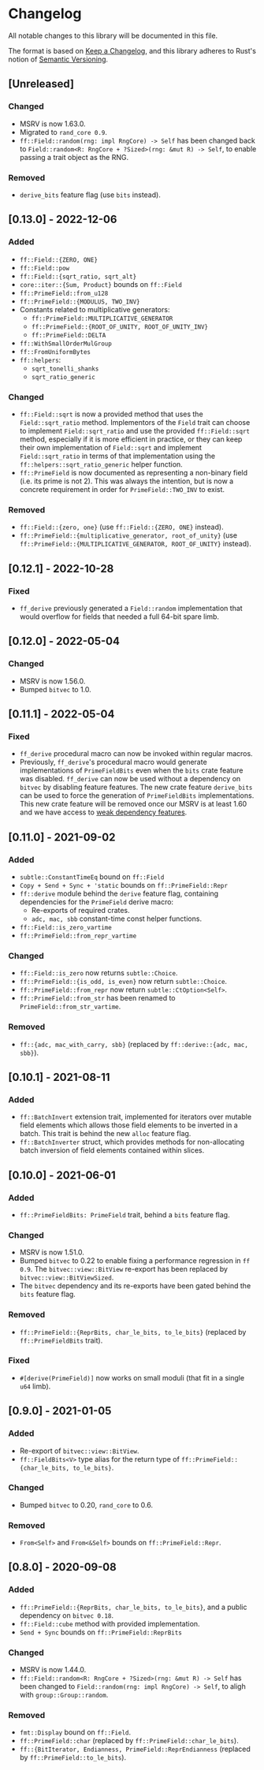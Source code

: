# Changelog
All notable changes to this library will be documented in this file.

The format is based on [Keep a Changelog](https://keepachangelog.com/en/1.0.0/),
and this library adheres to Rust's notion of
[Semantic Versioning](https://semver.org/spec/v2.0.0.html).

## [Unreleased]

### Changed
- MSRV is now 1.63.0.
- Migrated to `rand_core 0.9`.
- `ff::Field::random(rng: impl RngCore) -> Self` has been changed back to
  `Field::random<R: RngCore + ?Sized>(rng: &mut R) -> Self`, to enable passing a
  trait object as the RNG.

### Removed
- `derive_bits` feature flag (use `bits` instead).

## [0.13.0] - 2022-12-06
### Added
- `ff::Field::{ZERO, ONE}`
- `ff::Field::pow`
- `ff::Field::{sqrt_ratio, sqrt_alt}`
- `core::iter::{Sum, Product}` bounds on `ff::Field`
- `ff::PrimeField::from_u128`
- `ff::PrimeField::{MODULUS, TWO_INV}`
- Constants related to multiplicative generators:
  - `ff::PrimeField::MULTIPLICATIVE_GENERATOR`
  - `ff::PrimeField::{ROOT_OF_UNITY, ROOT_OF_UNITY_INV}`
  - `ff::PrimeField::DELTA`
- `ff::WithSmallOrderMulGroup`
- `ff::FromUniformBytes`
- `ff::helpers`:
  - `sqrt_tonelli_shanks`
  - `sqrt_ratio_generic`

### Changed
- `ff::Field::sqrt` is now a provided method that uses the `Field::sqrt_ratio`
  method. Implementors of the `Field` trait can choose to implement
  `Field::sqrt_ratio` and use the provided `ff::Field::sqrt` method, especially
  if it is more efficient in practice, or they can keep their own implementation
  of `Field::sqrt` and implement `Field::sqrt_ratio` in terms of that
  implementation using the `ff::helpers::sqrt_ratio_generic` helper function.
- `ff::PrimeField` is now documented as representing a non-binary field (i.e.
  its prime is not 2). This was always the intention, but is now a concrete
  requirement in order for `PrimeField::TWO_INV` to exist.

### Removed
- `ff::Field::{zero, one}` (use `ff::Field::{ZERO, ONE}` instead).
- `ff::PrimeField::{multiplicative_generator, root_of_unity}` (use
  `ff::PrimeField::{MULTIPLICATIVE_GENERATOR, ROOT_OF_UNITY}` instead).

## [0.12.1] - 2022-10-28
### Fixed
- `ff_derive` previously generated a `Field::random` implementation that would
  overflow for fields that needed a full 64-bit spare limb.

## [0.12.0] - 2022-05-04
### Changed

- MSRV is now 1.56.0.
- Bumped `bitvec` to 1.0.

## [0.11.1] - 2022-05-04
### Fixed
- `ff_derive` procedural macro can now be invoked within regular macros.
- Previously, `ff_derive`'s procedural macro would generate implementations of
  `PrimeFieldBits` even when the `bits` crate feature was disabled. `ff_derive`
  can now be used without a dependency on `bitvec` by disabling feature
  features. The new crate feature `derive_bits` can be used to force the
  generation of `PrimeFieldBits` implementations. This new crate feature will be
  removed once our MSRV is at least 1.60 and we have access to [weak dependency
  features](https://blog.rust-lang.org/2022/04/07/Rust-1.60.0.html#new-syntax-for-cargo-features).

## [0.11.0] - 2021-09-02
### Added
- `subtle::ConstantTimeEq` bound on `ff::Field`
- `Copy + Send + Sync + 'static` bounds on `ff::PrimeField::Repr`
- `ff::derive` module behind the `derive` feature flag, containing dependencies for the
  `PrimeField` derive macro:
  - Re-exports of required crates.
  - `adc, mac, sbb` constant-time const helper functions.
- `ff::Field::is_zero_vartime`
- `ff::PrimeField::from_repr_vartime`

### Changed
- `ff::Field::is_zero` now returns `subtle::Choice`.
- `ff::PrimeField::{is_odd, is_even}` now return `subtle::Choice`.
- `ff::PrimeField::from_repr` now return `subtle::CtOption<Self>`.
- `ff::PrimeField::from_str` has been renamed to `PrimeField::from_str_vartime`.

### Removed
- `ff::{adc, mac_with_carry, sbb}` (replaced by `ff::derive::{adc, mac, sbb}`).

## [0.10.1] - 2021-08-11
### Added
- `ff::BatchInvert` extension trait, implemented for iterators over mutable field elements
  which allows those field elements to be inverted in a batch. This trait is behind the
  new `alloc` feature flag.
- `ff::BatchInverter` struct, which provides methods for non-allocating batch inversion of
  field elements contained within slices.

## [0.10.0] - 2021-06-01
### Added
- `ff::PrimeFieldBits: PrimeField` trait, behind a `bits` feature flag.

### Changed
- MSRV is now 1.51.0.
- Bumped `bitvec` to 0.22 to enable fixing a performance regression in `ff 0.9`.
  The `bitvec::view::BitView` re-export has been replaced by
  `bitvec::view::BitViewSized`.
- The `bitvec` dependency and its re-exports have been gated behind the `bits`
  feature flag.

### Removed
- `ff::PrimeField::{ReprBits, char_le_bits, to_le_bits}` (replaced by
  `ff::PrimeFieldBits` trait).

### Fixed
- `#[derive(PrimeField)]` now works on small moduli (that fit in a single `u64`
  limb).

## [0.9.0] - 2021-01-05
### Added
- Re-export of `bitvec::view::BitView`.
- `ff::FieldBits<V>` type alias for the return type of
  `ff::PrimeField::{char_le_bits, to_le_bits}`.

### Changed
- Bumped `bitvec` to 0.20, `rand_core` to 0.6.

### Removed
- `From<Self>` and `From<&Self>` bounds on `ff::PrimeField::Repr`.

## [0.8.0] - 2020-09-08
### Added
- `ff::PrimeField::{ReprBits, char_le_bits, to_le_bits}`, and a public
  dependency on `bitvec 0.18`.
- `ff::Field::cube` method with provided implementation.
- `Send + Sync` bounds on `ff::PrimeField::ReprBits`

### Changed
- MSRV is now 1.44.0.
- `ff::Field::random<R: RngCore + ?Sized>(rng: &mut R) -> Self` has been changed
  to `Field::random(rng: impl RngCore) -> Self`, to aligh with
  `group::Group::random`.

### Removed
- `fmt::Display` bound on `ff::Field`.
- `ff::PrimeField::char` (replaced by `ff::PrimeField::char_le_bits`).
- `ff::{BitIterator, Endianness, PrimeField::ReprEndianness` (replaced by
  `ff::PrimeField::to_le_bits`).
